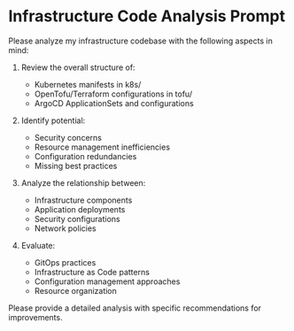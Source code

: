 # Infrastructure Code Analysis Prompt

Please analyze my infrastructure codebase with the following aspects in mind:

1. Review the overall structure of:

   - Kubernetes manifests in k8s/
   - OpenTofu/Terraform configurations in tofu/
   - ArgoCD ApplicationSets and configurations

2. Identify potential:

   - Security concerns
   - Resource management inefficiencies
   - Configuration redundancies
   - Missing best practices

3. Analyze the relationship between:

   - Infrastructure components
   - Application deployments
   - Security configurations
   - Network policies

4. Evaluate:
   - GitOps practices
   - Infrastructure as Code patterns
   - Configuration management approaches
   - Resource organization

Please provide a detailed analysis with specific recommendations for improvements.
